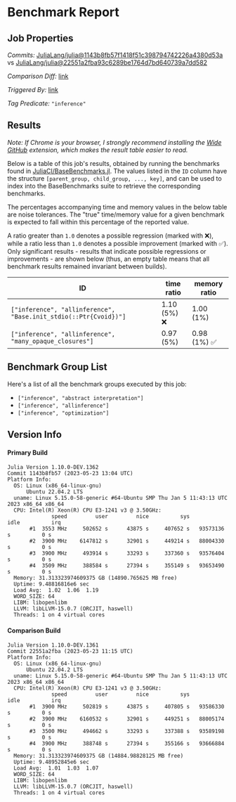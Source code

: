 # Benchmark Report

## Job Properties

*Commits:* [JuliaLang/julia@1143b8fb57f1418f51c398794742226a4380d53a](https://github.com/JuliaLang/julia/commit/1143b8fb57f1418f51c398794742226a4380d53a) vs [JuliaLang/julia@22551a2fba93c6289be1764d7bd640739a7dd582](https://github.com/JuliaLang/julia/commit/22551a2fba93c6289be1764d7bd640739a7dd582)

*Comparison Diff:* [link](https://github.com/JuliaLang/julia/compare/22551a2fba93c6289be1764d7bd640739a7dd582..1143b8fb57f1418f51c398794742226a4380d53a)

*Triggered By:* [link](https://github.com/JuliaLang/julia/commit/1143b8fb57f1418f51c398794742226a4380d53a#commitcomment-114610085)

*Tag Predicate:* `"inference"`

## Results

*Note: If Chrome is your browser, I strongly recommend installing the [Wide GitHub](https://chrome.google.com/webstore/detail/wide-github/kaalofacklcidaampbokdplbklpeldpj?hl=en)
extension, which makes the result table easier to read.*

Below is a table of this job's results, obtained by running the benchmarks found in
[JuliaCI/BaseBenchmarks.jl](https://github.com/JuliaCI/BaseBenchmarks.jl). The values
listed in the `ID` column have the structure `[parent_group, child_group, ..., key]`,
and can be used to index into the BaseBenchmarks suite to retrieve the corresponding
benchmarks.

The percentages accompanying time and memory values in the below table are noise tolerances. The "true"
time/memory value for a given benchmark is expected to fall within this percentage of the reported value.

A ratio greater than `1.0` denotes a possible regression (marked with :x:), while a ratio less
than `1.0` denotes a possible improvement (marked with :white_check_mark:). Only significant results - results
that indicate possible regressions or improvements - are shown below (thus, an empty table means that all
benchmark results remained invariant between builds).

| ID | time ratio | memory ratio |
|----|------------|--------------|
| `["inference", "allinference", "Base.init_stdio(::Ptr{Cvoid})"]` | 1.10 (5%) :x: | 1.00 (1%)  |
| `["inference", "allinference", "many_opaque_closures"]` | 0.97 (5%)  | 0.98 (1%) :white_check_mark: |

## Benchmark Group List

Here's a list of all the benchmark groups executed by this job:

- `["inference", "abstract interpretation"]`
- `["inference", "allinference"]`
- `["inference", "optimization"]`

## Version Info

#### Primary Build

```
Julia Version 1.10.0-DEV.1362
Commit 1143b8fb57 (2023-05-23 13:04 UTC)
Platform Info:
  OS: Linux (x86_64-linux-gnu)
      Ubuntu 22.04.2 LTS
  uname: Linux 5.15.0-58-generic #64-Ubuntu SMP Thu Jan 5 11:43:13 UTC 2023 x86_64 x86_64
  CPU: Intel(R) Xeon(R) CPU E3-1241 v3 @ 3.50GHz: 
              speed         user         nice          sys         idle          irq
       #1  3553 MHz     502652 s      43875 s     407652 s   93573136 s          0 s
       #2  3900 MHz    6147812 s      32901 s     449214 s   88004330 s          0 s
       #3  3900 MHz     493914 s      33293 s     337360 s   93576404 s          0 s
       #4  3509 MHz     388584 s      27394 s     355149 s   93653490 s          0 s
  Memory: 31.313323974609375 GB (14890.765625 MB free)
  Uptime: 9.48816816e6 sec
  Load Avg:  1.02  1.06  1.19
  WORD_SIZE: 64
  LIBM: libopenlibm
  LLVM: libLLVM-15.0.7 (ORCJIT, haswell)
  Threads: 1 on 4 virtual cores

```

#### Comparison Build

```
Julia Version 1.10.0-DEV.1361
Commit 22551a2fba (2023-05-23 11:15 UTC)
Platform Info:
  OS: Linux (x86_64-linux-gnu)
      Ubuntu 22.04.2 LTS
  uname: Linux 5.15.0-58-generic #64-Ubuntu SMP Thu Jan 5 11:43:13 UTC 2023 x86_64 x86_64
  CPU: Intel(R) Xeon(R) CPU E3-1241 v3 @ 3.50GHz: 
              speed         user         nice          sys         idle          irq
       #1  3900 MHz     502819 s      43875 s     407805 s   93586330 s          0 s
       #2  3900 MHz    6160532 s      32901 s     449251 s   88005174 s          0 s
       #3  3500 MHz     494662 s      33293 s     337388 s   93589198 s          0 s
       #4  3900 MHz     388748 s      27394 s     355166 s   93666884 s          0 s
  Memory: 31.313323974609375 GB (14884.98828125 MB free)
  Uptime: 9.48952845e6 sec
  Load Avg:  1.01  1.03  1.07
  WORD_SIZE: 64
  LIBM: libopenlibm
  LLVM: libLLVM-15.0.7 (ORCJIT, haswell)
  Threads: 1 on 4 virtual cores

```
